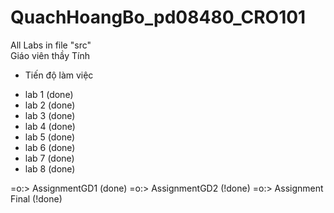 # QuachHoangBo_pd08480_CRO101

All Labs in file "src" <br/>
Giáo viên thầy Tính

- Tiến độ làm việc

* lab 1 (done)
* lab 2 (done)
* lab 3 (done)
* lab 4 (done)
* lab 5 (done)
* lab 6 (done)
* lab 7 (done)
* lab 8 (done)

=o:> AssignmentGD1 (done)
=o:> AssignmentGD2 (!done)
=o:> Assignment Final (!done)

